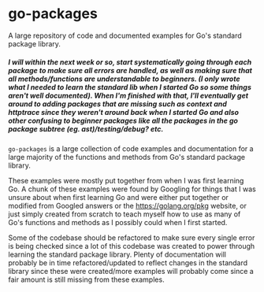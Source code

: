 # go-packages
A large repository of code and documented examples for Go's standard package library.

##### I will within the next week or so, start systematically going through each package to make sure all errors are handled, as well as making sure that all methods/functions are understandable to beginners. (I only wrote what I needed to learn the standard lib when I started Go so some things aren't well documented). When I'm finished with that, I'll eventually get around to adding packages that are missing such as context and httptrace since they weren't around back when I started Go and also other confusing to beginner packages like all the packages in the go package subtree (eg. ast)/testing/debug? etc.

`go-packages` is a large collection of code examples and documentation for a large majority of the functions and methods from Go's standard package library.

These examples were mostly put together from when I was first learning Go.
A chunk of these examples were found by Googling for things that I was unsure about when first learning Go and were either put together or modified from Googled answers or the https://golang.org/pkg website, or just simply created from scratch to teach myself how to use as many of Go's functions and methods as I possibly could when I first started.

Some of the codebase should be refactored to make sure every single error is being checked since a lot of this codebase was created to power through learning the standard package library. Plenty of documentation will probably be in time refactored/updated to reflect changes in the standard library since these were created/more examples will probably come since a fair amount is still missing from these examples.
